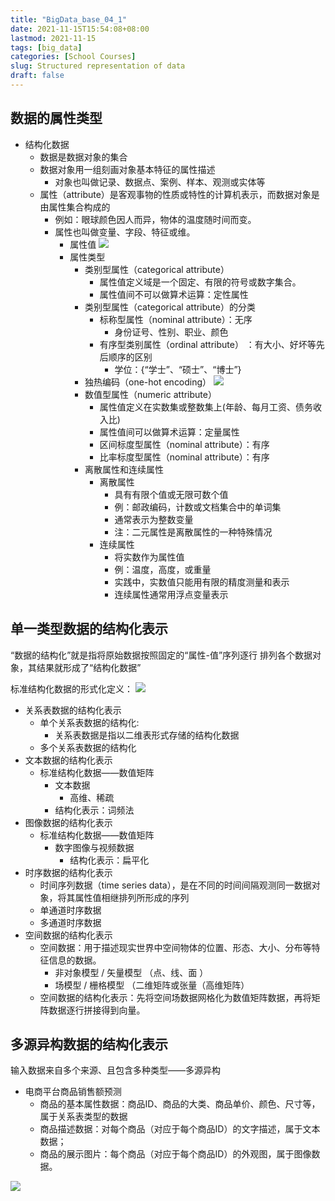 ```yaml
---
title: "BigData_base_04_1"
date: 2021-11-15T15:54:08+08:00
lastmod: 2021-11-15
tags: [big_data]
categories: [School Courses]
slug: Structured representation of data
draft: false
---
```

## 数据的属性类型
- 结构化数据
    - 数据是数据对象的集合
    - 数据对象用一组刻画对象基本特征的属性描述
        - 对象也叫做记录、数据点、案例、样本、观测或实体等
    - 属性（attribute）是客观事物的性质或特性的计算机表示，而数据对象是由属性集合构成的
        - 例如：眼球颜色因人而异，物体的温度随时间而变。
        - 属性也叫做变量、字段、特征或维。
            - 属性值
            ![](https://raw.githubusercontent.com/QizhengZou/Drawing_bed/main/20211115160219.png)
            - 属性类型
                - 类别型属性（categorical attribute）
                    - 属性值定义域是一个固定、有限的符号或数字集合。
                    - 属性值间不可以做算术运算：定性属性
                - 类别型属性（categorical attribute）的分类
                    - 标称型属性（nominal attribute）：无序
                        - 身份证号、性别、职业、颜色
                    - 有序型类别属性（ordinal attribute） ：有大小、好坏等先后顺序的区别
                        - 学位：{“学士”、“硕士”、“博士”}
                - 独热编码（one-hot encoding）
                ![](https://raw.githubusercontent.com/QizhengZou/Drawing_bed/main/20211115160551.png)
                - 数值型属性（numeric attribute）
                    - 属性值定义在实数集或整数集上(年龄、每月工资、债务收入比)
                    - 属性值间可以做算术运算：定量属性
                    - 区间标度型属性（nominal attribute）：有序
                    - 比率标度型属性（nominal attribute）：有序
                - 离散属性和连续属性
                    - 离散属性
                        - 具有有限个值或无限可数个值
                        - 例：邮政编码，计数或文档集合中的单词集
                        - 通常表示为整数变量
                        - 注：二元属性是离散属性的一种特殊情况
                    - 连续属性
                        - 将实数作为属性值
                        - 例：温度，高度，或重量
                        - 实践中，实数值只能用有限的精度测量和表示
                        - 连续属性通常用浮点变量表示

## 单一类型数据的结构化表示
“数据的结构化”就是指将原始数据按照固定的“属性-值”序列逐行
排列各个数据对象，其结果就形成了“结构化数据”

标准结构化数据的形式化定义：
![](https://raw.githubusercontent.com/QizhengZou/Drawing_bed/main/20211115161136.png)

- 关系表数据的结构化表示
    - 单个关系表数据的结构化:
        - 关系表数据是指以二维表形式存储的结构化数据
    - 多个关系表数据的结构化
- 文本数据的结构化表示
    - 标准结构化数据——数值矩阵
        - 文本数据
            - 高维、稀疏
        - 结构化表示：词频法
- 图像数据的结构化表示
    - 标准结构化数据——数值矩阵
        - 数字图像与视频数据
            - 结构化表示：扁平化
- 时序数据的结构化表示
    - 时间序列数据（time series data），是在不同的时间间隔观测同一数据对象，将其属性值相继排列所形成的序列
    - 单通道时序数据
    - 多通道时序数据
- 空间数据的结构化表示
    - 空间数据：用于描述现实世界中空间物体的位置、形态、大小、分布等特征信息的数据。
        - 非对象模型 / 矢量模型 （点、线、面 ）
        - 场模型 / 栅格模型 （二维矩阵或张量（高维矩阵） 
    - 空间数据的结构化表示：先将空间场数据网格化为数值矩阵数据，再将矩阵数据逐行拼接得到向量。

## 多源异构数据的结构化表示
输入数据来自多个来源、且包含多种类型——多源异构   
- 电商平台商品销售额预测
    - 商品的基本属性数据：商品ID、商品的大类、商品单价、颜色、尺寸等，属于关系表类型的数据
    - 商品描述数据：对每个商品（对应于每个商品ID）的文字描述，属于文本数据；
    - 商品的展示图片：每个商品（对应于每个商品ID）的外观图，属于图像数据。

![](https://raw.githubusercontent.com/QizhengZou/Drawing_bed/main/20211115162300.png)



